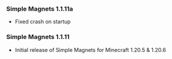 ### Simple Magnets 1.1.11a
- Fixed crash on startup

### Simple Magnets 1.1.11
- Initial release of Simple Magnets for Minecraft 1.20.5 & 1.20.6
